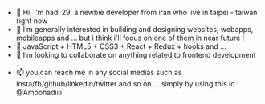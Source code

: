 - 👋 Hi, I’m hadi 29, a newbie developer from iran who live in taipei - taiwan right now 
- 👀 I’m generally interested in building and designing websites, webapps, mobileapps and ... but i think i'll focus on one of them in near future !
- 🌱 JavaScript + HTML5 + CSS3 + React + Redux + hooks and ...
- 💞️ I’m looking to collaborate on anything related to frontend development .
- 📫 you can reach me in any social medias such as insta/fb/github/linkedin/twitter and so on ... simply by using this id : @Amoohadiiii

<!---
Amoohadiiii/Amoohadiiii is a ✨ special ✨ repository because its `README.md` (this file) appears on your GitHub profile.
You can click the Preview link to take a look at your changes.
--->

